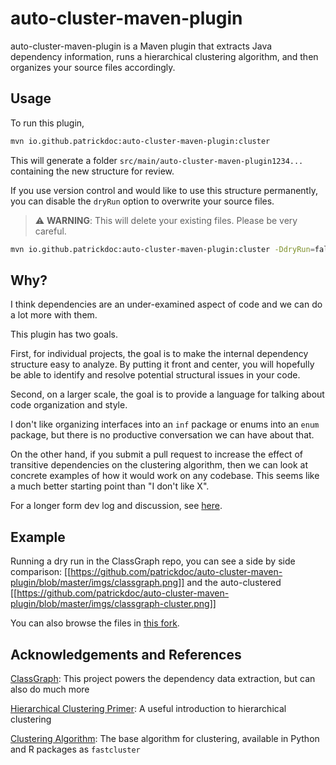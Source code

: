 # auto-cluster-maven-plugin

auto-cluster-maven-plugin is a Maven plugin that extracts Java dependency
information, runs a hierarchical clustering algorithm, and then organizes your
source files accordingly.

## Usage

To run this plugin,

```bash
mvn io.github.patrickdoc:auto-cluster-maven-plugin:cluster
```

This will generate a folder `src/main/auto-cluster-maven-plugin1234...`
containing the new structure for review.

If you use version control and would like to use this structure permanently, you
can disable the `dryRun` option to overwrite your source files.

> :warning: **WARNING**: This will delete your existing files. Please be very careful.

```bash
mvn io.github.patrickdoc:auto-cluster-maven-plugin:cluster -DdryRun=false
```

## Why?

I think dependencies are an under-examined aspect of code and we can do a lot
more with them.

This plugin has two goals.

First, for individual projects, the goal is to make
the internal dependency structure easy to analyze. By putting it front and
center, you will hopefully be able to identify and resolve potential structural
issues in your code.

Second, on a larger scale, the goal is to provide a language for talking about
code organization and style.

I don't like organizing interfaces into an `inf` package or enums into an `enum`
package, but there is no productive conversation we can have about that.

On the other hand, if you submit a pull request to increase the effect of
transitive dependencies on the clustering algorithm, then we can look at
concrete examples of how it would work on any codebase. This seems like a much
better starting point than "I don't like X".

For a longer form dev log and discussion, see
[here](https://patrickdoc.github.io/dependencies.html).

## Example

Running a dry run in the ClassGraph repo, you can see a side by side comparison:
[[https://github.com/patrickdoc/auto-cluster-maven-plugin/blob/master/imgs/classgraph.png]]
and the auto-clustered
[[https://github.com/patrickdoc/auto-cluster-maven-plugin/blob/master/imgs/classgraph-cluster.png]]

You can also browse the files in [this fork](https://github.com/patrickdoc/classgraph/tree/clustered/src/main).

## Acknowledgements and References

[ClassGraph](https://github.com/classgraph/classgraph): This project powers the
dependency data extraction, but can also do much more

[Hierarchical Clustering Primer](https://uc-r.github.io/hc_clustering): A useful
introduction to hierarchical clustering

[Clustering Algorithm](https://arxiv.org/pdf/1109.2378.pdf): The base algorithm
for clustering, available in Python and R packages as `fastcluster`
